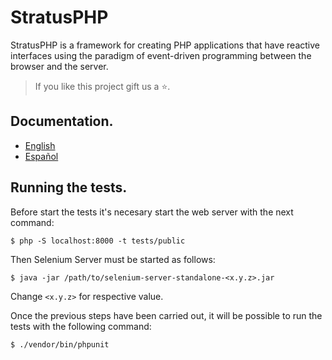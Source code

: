 
# StratusPHP

StratusPHP is a framework for creating PHP applications that have reactive interfaces using the paradigm of event-driven programming between the browser and the server.

>If you like this project gift us a ⭐.

## Documentation.

- [English](https://thenlabs.org/en/doc/stratus-php/master/index.html)
- [Español](https://thenlabs.org/es/doc/stratus-php/master/index.html)

## Running the tests.

Before start the tests it's necesary start the web server with the next command:

    $ php -S localhost:8000 -t tests/public

Then Selenium Server must be started as follows:

    $ java -jar /path/to/selenium-server-standalone-<x.y.z>.jar

Change `<x.y.z>` for respective value.

Once the previous steps have been carried out, it will be possible to run the tests with the following command:

    $ ./vendor/bin/phpunit
